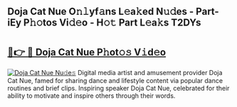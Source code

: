 ## Doja Cat Nue O𝚗𝚕yf𝚊ns L𝚎a𝚔ed N𝚞𝚍es - Part-iEy P𝚑𝚘tos Vi𝚍𝚎o - H𝚘𝚝 Part L𝚎a𝚔s T2DYs

# <h2><a href="http://kf74z1j.oniu.top/?m=Doja+Cat+Nue">🔗👉 🔴 Doja Cat Nue P𝚑ot𝚘𝚜 V𝚒d𝚎o</a></h2>

[![Doja Cat Nue Nu𝚍e𝚜](https://i.imgur.com/0qMVB7G.gif)](http://kf74z1j.oniu.top/?m=Doja+Cat+Nue)
Digital media artist and amusement provider Doja Cat Nue, famed for sharing dance and lifestyle content via popular dance routines and brief clips. Inspiring speaker Doja Cat Nue, celebrated for their ability to motivate and inspire others through their words.  
